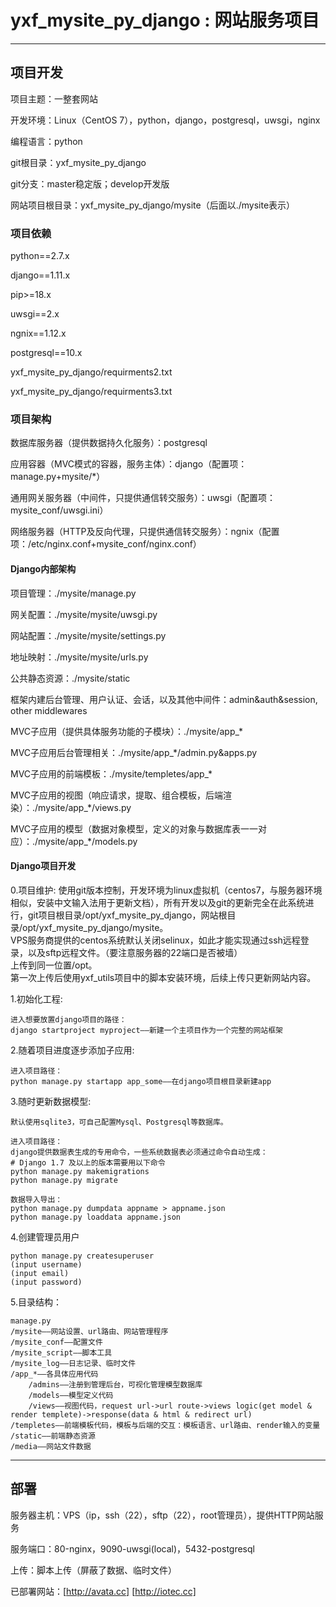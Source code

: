 yxf_mysite_py_django : 网站服务项目
=========================================================

------------

## 项目开发

项目主题：一整套网站  

开发环境：Linux（CentOS 7），python，django，postgresql，uwsgi，nginx  

编程语言：python  

git根目录：yxf_mysite_py_django  

git分支：master稳定版；develop开发版  

网站项目根目录：yxf_mysite_py_django/mysite（后面以./mysite表示）  

### 项目依赖  

python==2.7.x  

django==1.11.x  

pip>=18.x  

uwsgi==2.x  

ngnix==1.12.x  

postgresql==10.x  

yxf_mysite_py_django/requirments2.txt  

yxf_mysite_py_django/requirments3.txt  

### 项目架构

数据库服务器（提供数据持久化服务）：postgresql  

应用容器（MVC模式的容器，服务主体）：django（配置项：manage.py+mysite/*）  

通用网关服务器（中间件，只提供通信转交服务）：uwsgi（配置项：mysite_conf/uwsgi.ini）  

网络服务器（HTTP及反向代理，只提供通信转交服务）：ngnix（配置项：/etc/nginx.conf+mysite_conf/nginx.conf）  

#### Django内部架构

项目管理：./mysite/manage.py  

网关配置：./mysite/mysite/uwsgi.py  

网站配置：./mysite/mysite/settings.py  

地址映射：./mysite/mysite/urls.py  

公共静态资源：./mysite/static  

框架内建后台管理、用户认证、会话，以及其他中间件：admin&auth&session, other middlewares  

MVC子应用（提供具体服务功能的子模块）：./mysite/app_*  

MVC子应用后台管理相关：./mysite/app_*/admin.py&apps.py  

MVC子应用的前端模板：./mysite/templetes/app_*  

MVC子应用的视图（响应请求，提取、组合模板，后端渲染）：./mysite/app_*/views.py   

MVC子应用的模型（数据对象模型，定义的对象与数据库表一一对应）：./mysite/app_*/models.py   

#### Django项目开发   

0.项目维护:
	使用git版本控制，开发环境为linux虚拟机（centos7，与服务器环境相似，安装中文输入法用于更新文档），所有开发以及git的更新完全在此系统进行，git项目根目录/opt/yxf_mysite_py_django，网站根目录/opt/yxf_mysite_py_django/mysite。  
	VPS服务商提供的centos系统默认关闭selinux，如此才能实现通过ssh远程登录，以及sftp远程文件。（要注意服务器的22端口是否被墙）  
	上传到同一位置/opt。  
	第一次上传后使用yxf_utils项目中的脚本安装环境，后续上传只更新网站内容。  

1.初始化工程:  

	进入想要放置django项目的路径：
	django startproject myproject——新建一个主项目作为一个完整的网站框架

2.随着项目进度逐步添加子应用:  

	进入项目路径：
	python manage.py startapp app_some——在django项目根目录新建app

3.随时更新数据模型:  

	默认使用sqlite3，可自己配置Mysql、Postgresql等数据库。

	进入项目路径：
	django提供数据表生成的专用命令，一些系统数据表必须通过命令自动生成：
	# Django 1.7 及以上的版本需要用以下命令
	python manage.py makemigrations
	python manage.py migrate

	数据导入导出：
	python manage.py dumpdata appname > appname.json
	python manage.py loaddata appname.json

4.创建管理员用户  

	python manage.py createsuperuser
	(input username)
	(input email)
	(input password)

5.目录结构：  

	manage.py
	/mysite——网站设置、url路由、网站管理程序  
	/mysite_conf——配置文件  
	/mysite_script——脚本工具  
	/mysite_log——日志记录、临时文件  
	/app_*——各具体应用代码  
		/admins——注册到管理后台，可视化管理模型数据库
		/models——模型定义代码
		/views——视图代码，request url->url route->views logic(get model & render templete)->response(data & html & redirect url)
	/templetes——前端模板代码，模板与后端的交互：模板语言、url路由、render输入的变量  
	/static——前端静态资源  
	/media——网站文件数据  

------------

## 部署

服务器主机：VPS（ip，ssh（22），sftp（22），root管理员），提供HTTP网站服务  

服务端口：80-nginx，9090-uwsgi(local)，5432-postgresql  

上传：脚本上传（屏蔽了数据、临时文件）  

已部署网站：[http://avata.cc]  [http://iotec.cc]  

